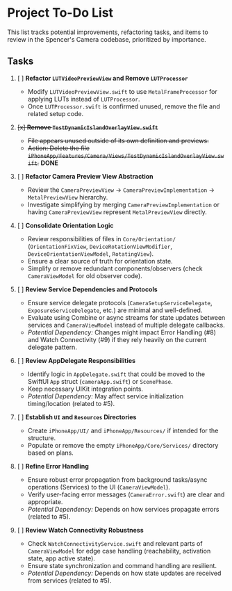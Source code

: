 # Project To-Do List

This list tracks potential improvements, refactoring tasks, and items to review in the Spencer's Camera codebase, prioritized by importance.

## Tasks

1.  [ ] **Refactor `LUTVideoPreviewView` and Remove `LUTProcessor`**
    *   Modify `LUTVideoPreviewView.swift` to use `MetalFrameProcessor` for applying LUTs instead of `LUTProcessor`.
    *   Once `LUTProcessor.swift` is confirmed unused, remove the file and related setup code.

2.  ~~[x] **Remove `TestDynamicIslandOverlayView.swift`**~~
    *   ~~File appears unused outside of its own definition and previews.~~
    *   ~~Action: Delete the file `iPhoneApp/Features/Camera/Views/TestDynamicIslandOverlayView.swift`.~~ **DONE**

3.  [ ] **Refactor Camera Preview View Abstraction**
    *   Review the `CameraPreviewView` -> `CameraPreviewImplementation` -> `MetalPreviewView` hierarchy.
    *   Investigate simplifying by merging `CameraPreviewImplementation` or having `CameraPreviewView` represent `MetalPreviewView` directly.

4.  [ ] **Consolidate Orientation Logic**
    *   Review responsibilities of files in `Core/Orientation/` (`OrientationFixView`, `DeviceRotationViewModifier`, `DeviceOrientationViewModel`, `RotatingView`).
    *   Ensure a clear source of truth for orientation state.
    *   Simplify or remove redundant components/observers (check `CameraViewModel` for old observer code).

5.  [ ] **Review Service Dependencies and Protocols**
    *   Ensure service delegate protocols (`CameraSetupServiceDelegate`, `ExposureServiceDelegate`, etc.) are minimal and well-defined.
    *   Evaluate using Combine or async streams for state updates between services and `CameraViewModel` instead of multiple delegate callbacks.
    *   *Potential Dependency:* Changes might impact Error Handling (#8) and Watch Connectivity (#9) if they rely heavily on the current delegate pattern.

6.  [ ] **Review AppDelegate Responsibilities**
    *   Identify logic in `AppDelegate.swift` that could be moved to the SwiftUI `App` struct (`cameraApp.swift`) or `ScenePhase`.
    *   Keep necessary UIKit integration points.
    *   *Potential Dependency:* May affect service initialization timing/location (related to #5).

7.  [ ] **Establish `UI` and `Resources` Directories**
    *   Create `iPhoneApp/UI/` and `iPhoneApp/Resources/` if intended for the structure.
    *   Populate or remove the empty `iPhoneApp/Core/Services/` directory based on plans.

8.  [ ] **Refine Error Handling**
    *   Ensure robust error propagation from background tasks/async operations (Services) to the UI (`CameraViewModel`).
    *   Verify user-facing error messages (`CameraError.swift`) are clear and appropriate.
    *   *Potential Dependency:* Depends on how services propagate errors (related to #5).

9.  [ ] **Review Watch Connectivity Robustness**
    *   Check `WatchConnectivityService.swift` and relevant parts of `CameraViewModel` for edge case handling (reachability, activation state, app active state).
    *   Ensure state synchronization and command handling are resilient.
    *   *Potential Dependency:* Depends on how state updates are received from services (related to #5). 